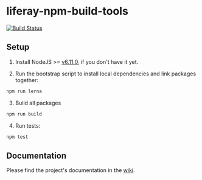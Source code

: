 # liferay-npm-build-tools

[![Build Status](https://travis-ci.org/liferay/liferay-npm-build-tools.svg?branch=master)](https://travis-ci.org/liferay/liferay-npm-build-tools)

## Setup

1. Install NodeJS >= [v6.11.0](http://nodejs.org/dist/v6.11.0/), if you don't
	have it yet.

2. Run the bootstrap script to install local dependencies and link packages
	together:

```sh
npm run lerna
```

3. Build all packages

```sh
npm run build
```

4. Run tests:

```sh
npm test
```

## Documentation

Please find the project's documentation in the
[wiki](https://github.com/liferay/liferay-npm-build-tools/wiki).
